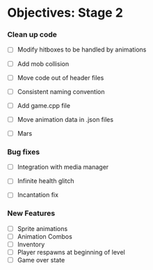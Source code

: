 # Objectives: Stage 2

### Clean up code
- [ ] Modify hitboxes to be handled by animations
- [ ] Add mob collision
- [ ] Move code out of header files
- [ ] Consistent naming convention
- [ ] Add game.cpp file
- [ ] Move animation data in .json files
- [ ] Mars


### Bug fixes
- [ ] Integration with media manager
- [ ] Infinite health glitch
- [ ] Incantation fix


### New Features
- [ ] Sprite animations
- [ ] Animation Combos
- [ ] Inventory
- [ ] Player respawns at beginning of level
- [ ] Game over state
